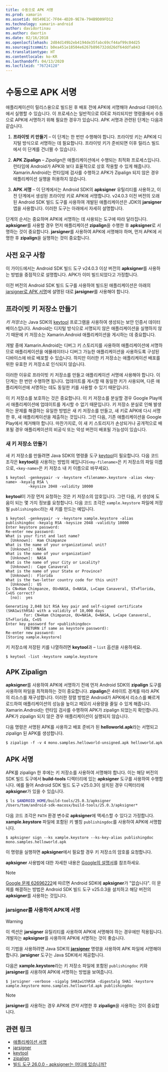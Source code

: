 ```yaml
---
title: 수동으로 APK 서명
ms.prod: xamarin
ms.assetid: 08549E1C-7F04-4D20-9E7A-794B9D09FD12
ms.technology: xamarin-android
author: davidortinau
ms.author: daortin
ms.date: 02/16/2018
ms.openlocfilehash: 2d84d149b2eb4194de35fabc69cf44af99c04d25
ms.sourcegitcommit: b0ea451e18504e6267b896732dd26df64ddfa843
ms.translationtype: HT
ms.contentlocale: ko-KR
ms.lasthandoff: 04/13/2020
ms.locfileid: "76724128"
---
```

# <a name="manually-signing-the-apk"></a>수동으로 APK 서명

애플리케이션이 릴리스용으로 빌드된 후 배포 전에 APK에 서명해야 Android 디바이스에서 실행할 수 있습니다. 이 프로세스는 일반적으로 IDE로 처리되지만 명령줄에서 수동으로 APK에 서명하기 위해 필요한 경우가 있습니다. APK 서명과 관련된 단계는 다음과 같습니다.

1. **프라이빗 키 만들기** &ndash; 이 단계는 한 번만 수행해야 합니다. 프라이빗 키는 APK에 디지털 방식으로 서명하는 데 필요합니다.
    프라이빗 키가 준비되면 이후 릴리스 빌드에서 이 단계를 건너뛸 수 있습니다.

2. **APK Zipalign** &ndash; *Zipalign*은 애플리케이션에서 수행되는 최적화 프로세스입니다. 런타임에 Android가 APK와 보다 효율적으로 상호 작용할 수 있게 해줍니다. Xamarin.Android는 런타임에 검사를 수행하고 APK가 Zipalign 되지 않은 경우 애플리케이션 실행을 허용하지 않습니다.

3. **APK 서명** &ndash; 이 단계에서는 Android SDK의 **apksigner** 유틸리티를 사용하고, 이전 단계에서 생성된 프라이빗 키로 APK에 서명합니다. v24.0.3 이전 버전의 오래된 Android SDK 빌드 도구를 사용하여 개발된 애플리케이션은 JDK의 **jarsigner** 앱을 사용합니다. 이러한 도구는 아래에서 자세히 설명합니다.

단계의 순서는 중요하며 APK에 서명하는 데 사용되는 도구에 따라 달라집니다. **apksigner**를 사용할 경우 먼저 애플리케이션 **zipalign**을 수행한 후 **apksigner**로 서명하는 것이 중요합니다.  **jarsigner**를 사용하여 APK에 서명해야 하며, 먼저 APK에 서명한 후 **zipalign**을 실행하는 것이 중요합니다.

## <a name="prerequisites"></a>사전 요구 사항

이 가이드에서는 Android SDK 빌드 도구 v24.0.3 이상 버전의 **apksigner**를 사용하는 방법을 중점적으로 설명합니다. APK가 이미 빌드되었다고 가정합니다.

이전 버전의 Android SDK 빌드 도구를 사용하여 빌드된 애플리케이션은 아래의 [jarsigner로 APK 서명](#Sign_the_APK_with_jarsigner)에 설명된 대로 **jarsigner**를 사용해야 합니다.

## <a name="create-a-private-keystore"></a>프라이빗 키 저장소 만들기

*키 저장소*는 Java SDK의 [keytool](https://docs.oracle.com/javase/8/docs/technotes/tools/unix/keytool.html) 프로그램을 사용하여 생성되는 보안 인증서 데이터베이스입니다. Android는 디지털 방식으로 서명되지 않은 애플리케이션을 실행하지 않기 때문에 키 저장소는 Xamarin.Android 애플리케이션을 게시하는 데 중요합니다.

개발 중에 Xamarin.Android는 디버그 키 스토리지를 사용하여 애플리케이션에 서명하므로 애플리케이션을 에뮬레이터나 디버그 가능한 애플리케이션을 사용하도록 구성된 디바이스에 바로 배포할 수 있습니다.
하지만 이러한 키 저장소는 애플리케이션 배포를 위한 유효한 키 저장소로 인식되지 않습니다.

이러한 이유로 프라이빗 키 저장소를 만들고 애플리케이션 서명에 사용해야 합니다. 이 단계는 한 번만 수행하면 됩니다. 업데이트를 게시할 때 동일한 키가 사용되며, 다른 애플리케이션에 서명하는 데도 동일한 키를 사용할 수 있기 때문입니다.

이 키 저장소를 보호하는 것은 중요합니다. 이 키 저장소를 분실할 경우 Google Play에서 애플리케이션에 업데이트를 게시할 수 없기 때문입니다.
키 저장소 분실로 인해 발생하는 문제를 해결하는 유일한 방법은 새 키 저장소를 만들고, 새 키로 APK에 다시 서명한 후, 새 애플리케이션을 제출하는 것입니다. 그런 다음, 기존 애플리케이션을 Google Play에서 제거해야 합니다. 마찬가지로, 이 새 키 스토리지가 손상되거나 공개적으로 배포될 경우 애플리케이션의 비공식 또는 악성 버전이 배포될 가능성이 있습니다.

### <a name="create-a-new-keystore"></a>새 키 저장소 만들기

새 키 저장소를 만들려면 Java SDK의 명령줄 도구 [keytool](https://docs.oracle.com/javase/8/docs/technotes/tools/unix/keytool.html)이 필요합니다. 다음 코드 조각은 **keytool**을 사용하는 방법의 예입니다(`<my-filename>`은 키 저장소의 파일 이름으로, `<key-name>`은 키 저장소 내 키 이름으로 바꾸세요).

```shell
$ keytool -genkeypair -v -keystore <filename>.keystore -alias <key-name> -keyalg RSA \
          -keysize 2048 -validity 10000
```

**keytool**이 가장 먼저 요청하는 것은 키 저장소의 암호입니다. 그런 다음, 키 생성에 도움이 되는 몇 가지 정보를 요청합니다. 다음 코드 조각은 `xample.keystore` 파일에 저장될 `publishingdoc`라는 새 키를 만드는 예입니다.

```shell
$ keytool -genkeypair -v -keystore xample.keystore -alias publishingdoc -keyalg RSA -keysize 2048 -validity 10000
Enter keystore password:
Re-enter new password:
What is your first and last name?
  [Unknown]:  Ham Chimpanze
What is the name of your organizational unit?
  [Unknown]:  NASA
What is the name of your organization?
  [Unknown]:  NASA
What is the name of your City or Locality?
  [Unknown]:  Cape Canaveral
What is the name of your State or Province?
  [Unknown]:  Florida
What is the two-letter country code for this unit?
  [Unknown]:  US
Is CN=Ham Chimpanze, OU=NASA, O=NASA, L=Cape Canaveral, ST=Florida, C=US correct?
  [no]:  yes

Generating 2,048 bit RSA key pair and self-signed certificate (SHA1withRSA) with a validity of 10,000 days
        for: CN=Ham Chimpanze, OU=NASA, O=NASA, L=Cape Canaveral, ST=Florida, C=US
Enter key password for <publishingdoc>
        (RETURN if same as keystore password):
Re-enter new password:
[Storing xample.keystore]
```

키 저장소에 저장된 키를 나열하려면 **keytool**과 &ndash; `list` 옵션을 사용하세요.

```shell
$ keytool -list -keystore xample.keystore
```

## <a name="zipalign-the-apk"></a>APK Zipalign

**apksigner**를 사용하여 APK에 서명하기 전에 먼저 Android SDK의 **zipalign** 도구를 사용하여 파일을 최적화하는 것이 중요합니다. **zipalign**은 4바이트 경계를 따라 APK의 리소스를 재구성합니다. 이러한 정렬 방법은 Android가 APK에서 리소스를 빠르게 로드하여 애플리케이션의 성능을 높이고 메모리 사용량을 줄일 수 있게 해줍니다. Xamarin.Android는 런타임 검사를 수행하여 APK가 zipalign 되었는지 확인합니다. APK가 zipalign 되지 않은 경우 애플리케이션이 실행되지 않습니다.

다음 명령은 서명된 APK를 사용하고 배포 준비가 된 **helloworld.apk**라는 서명되고 zipalign 된 APK를 생성합니다.

```shell
$ zipalign -f -v 4 mono.samples.helloworld-unsigned.apk helloworld.apk
```

## <a name="sign-the-apk"></a>APK 서명

APK를 zipalign 한 후에는 키 저장소를 사용하여 서명해야 합니다. 이는 해당 버전의 SDK 빌드 도구에서 **build-tools** 디렉터리에 있는 **apksigner** 도구를 사용하여 수행합니다.  예를 들어 Android SDK 빌드 도구 v25.0.3이 설치된 경우 디렉터리에 **apksigner**가 있을 수 있습니다.

```bash
$ ls $ANDROID_HOME/build-tools/25.0.3/apksigner
/Users/tom/android-sdk-macosx/build-tools/25.0.3/apksigner*
```

다음 코드 조각은 `PATH` 환경 변수로 **apksigner**에 액세스할 수 있다고 가정합니다. **xample.keystore** 파일에 포함된 키 별칭 `publishingdoc`를 사용하여 APK에 서명합니다.

```shell
$ apksigner sign --ks xample.keystore --ks-key-alias publishingdoc mono.samples.helloworld.apk
```

이 명령을 실행하면 **apksigner**에서 필요할 경우 키 저장소의 암호를 요청합니다.

**apksigner** 사용법에 대한 자세한 내용은 [Google의 설명서](https://developer.android.com/studio/command-line/apksigner.html)를 참조하세요.

> [!NOTE]
> [Google 문제 62696222](https://issuetracker.google.com/issues/62696222)에 따르면 Android SDK에 **apksigner**가 "없습니다". 이 문제를 해결하는 방법은 Android SDK 빌드 도구 v25.0.3을 설치하고 해당 버전의 **apksigner**를 사용하는 것입니다.  

<a name="Sign_the_APK_with_jarsigner" />

### <a name="sign-the-apk-with-jarsigner"></a>jarsigner를 사용하여 APK에 서명

> [!WARNING]
> 이 섹션은 **jarsigner** 유틸리티를 사용하여 APK에 서명해야 하는 경우에만 적용됩니다. 개발자는 **apksigner**를 사용하여 APK에 서명하는 것이 좋습니다.

이 기법을 사용하려면 Java SDK의 **[jarsigner](https://docs.oracle.com/javase/8/docs/technotes/tools/windows/jarsigner.html)** 명령을 사용하여 APK 파일에 서명해야 합니다.  **jarsigner** 도구는 Java SDK에서 제공합니다.

다음은 **xample.keystore**라는 키 저장소 파일에 포함된 `publishingdoc` 키와 **jarsigner**를 사용하여 APK에 서명하는 방법을 보여줍니다.

```shell
$ jarsigner -verbose -sigalg SHA1withRSA -digestalg SHA1 -keystore xample.keystore mono.samples.helloworld.apk publishingdoc
```

> [!NOTE]
> **jarsigner**를 사용하는 경우 APK에 _먼저_ 서명한 후 **zipalign**을 사용하는 것이 중요합니다.  

## <a name="related-links"></a>관련 링크

- [애플리케이션 서명](https://source.android.com/security/apksigning/)
- [jarsigner](https://docs.oracle.com/javase/8/docs/technotes/tools/windows/jarsigner.html)
- [keytool](https://docs.oracle.com/javase/8/docs/technotes/tools/unix/keytool.html)
- [zipalign](https://developer.android.com/studio/command-line/zipalign.html)
- [빌드 도구 26.0.0 - apksigner는 어디에 있습니까?](https://issuetracker.google.com/issues/62696222)
